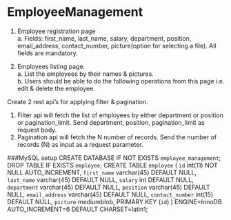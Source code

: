 # EmployeeManagement

1. Employee registration page \
  a. Fields: first_name, last_name, salary, department, position, email_address,
     contact_number, picture(option for selecting a file). All fields are mandatory.

2. Employees listing page.\
   a. List the employees by their names & pictures.\
   b. Users should be able to do the following operations from this page i.e.
edit & delete the employee.

Create 2 rest api’s for applying filter & pagination. 
  1. Filter api will fetch the list of employees by either department or position or
     pagination_limit. Send department, position, pagination_limit as request body. 
  2. Pagination api will fetch the N number of records. Send the number of
     records (N) as input as a request parameter.
     
###MySQL setup
CREATE DATABASE  IF NOT EXISTS `employee_management`;
DROP TABLE IF EXISTS `employee`;
CREATE TABLE `employee` (
  `id` int(11) NOT NULL AUTO_INCREMENT,
  `first_name` varchar(45) DEFAULT NULL,
  `last_name` varchar(45) DEFAULT NULL,
  `salary` int DEFAULT NULL,
  `department` varchar(45) DEFAULT NULL,
  `position` varchar(45) DEFAULT NULL,
  `email_address` varchar(45) DEFAULT NULL,
  `contact_number` int(15) DEFAULT NULL,
  `picture` mediumblob,
  PRIMARY KEY (`id`)
) ENGINE=InnoDB AUTO_INCREMENT=6 DEFAULT CHARSET=latin1;
